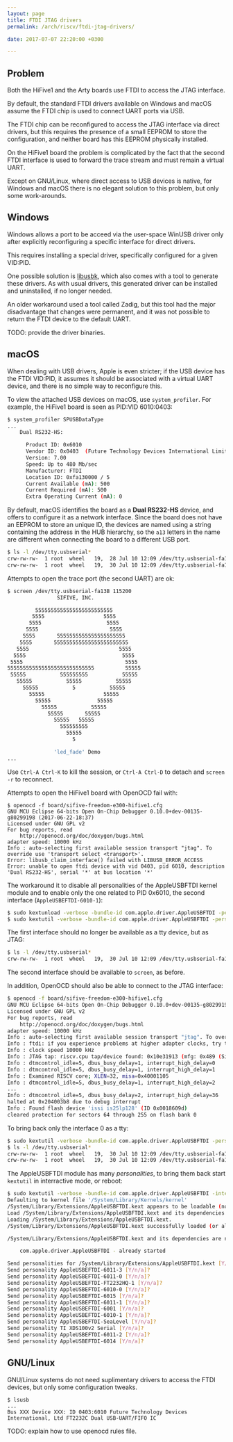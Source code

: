 ```yaml
---
layout: page
title: FTDI JTAG drivers
permalink: /arch/riscv/ftdi-jtag-drivers/

date: 2017-07-07 22:20:00 +0300

---
```


## Problem

Both the HiFive1 and the Arty boards use FTDI to access the JTAG interface.

By default, the standard FTDI drivers available on Windows and macOS assume the FTDI chip is used to connect UART ports via USB.

The FTDI chip can be reconfigured to access the JTAG interface via direct drivers, but this requires the presence of a small EEPROM to store the configuration, and neither board has this EEPROM physically installed.

On the HiFive1 board the problem is complicated by the fact that the second FTDI interface is used to forward the trace stream and must remain a virtual UART.

Except on GNU/Linux, where direct access to USB devices is native, for Windows and macOS there is no elegant solution to this problem, but only some work-arounds.

## Windows

Windows allows a port to be acceed via the user-space WinUSB driver only after explicitly reconfiguring a specific interface for direct drivers.

This requires installing a special driver, specifically configured for a given VID:PID.

One possible solution is [libusbk](https://sourceforge.net/projects/libusbk/), which also comes with a tool to generate these drivers. As with usual drivers, this generated driver can be installed and uninstalled, if no longer needed.

An older workaround used a tool called Zadig, but this tool had the major disadvantage that changes were permanent, and it was not possible to return the FTDI device to the default UART.

TODO: provide the driver binaries.

## macOS

When dealing with USB drivers, Apple is even stricter; if the USB device has the FTDI VID:PID, it assumes it should be associated with a virtual UART device, and there is no simple way to reconfigure this.

To view the attached USB devices on macOS, use `system_profiler`. For example, the HiFive1 board is seen as PID:VID 6010:0403:

```bash
$ system_profiler SPUSBDataType
...
    Dual RS232-HS:

      Product ID: 0x6010
      Vendor ID: 0x0403  (Future Technology Devices International Limited)
      Version: 7.00
      Speed: Up to 480 Mb/sec
      Manufacturer: FTDI
      Location ID: 0xfa130000 / 5
      Current Available (mA): 500
      Current Required (mA): 500
      Extra Operating Current (mA): 0
```

By default, macOS identifies the board as a **Dual RS232-HS** device, and offers to configure it as a network interface. Since the board does not have an EEPROM to store an unique ID, the devices are named using a string containing the address in the HUB hierarchy, so the `a13` letters in the name are different when connecting the board to a different USB port.

```bash
$ ls -l /dev/tty.usbserial*
crw-rw-rw-  1 root  wheel   19,  28 Jul 10 12:09 /dev/tty.usbserial-fa13A
crw-rw-rw-  1 root  wheel   19,  30 Jul 10 12:09 /dev/tty.usbserial-fa13B
```

Attempts to open the trace port (the second UART) are ok:

```bash
$ screen /dev/tty.usbserial-fa13B 115200
                SIFIVE, INC.

         5555555555555555555555555
        5555                   5555
       5555                     5555
      5555                       5555
     5555       5555555555555555555555
    5555       555555555555555555555555
   5555                             5555
  5555                               5555
 5555                                 5555
5555555555555555555555555555          55555
 55555           555555555           55555
   55555           55555           55555
     55555           5           55555
       55555                   55555
         55555               55555
           55555           55555
             55555       55555
               55555   55555
                 555555555
                   55555
                     5

               'led_fade' Demo
...
```

Use `Ctrl-A Ctrl-K` to kill the session, or `Ctrl-A Ctrl-D` to detach and `screen -r` to reconnect.

Attempts to open the HiFive1 board with OpenOCD fail with:

```
$ openocd -f board/sifive-freedom-e300-hifive1.cfg 
GNU MCU Eclipse 64-bits Open On-Chip Debugger 0.10.0+dev-00135-g80299198 (2017-06-22-18:37)
Licensed under GNU GPL v2
For bug reports, read
	http://openocd.org/doc/doxygen/bugs.html
adapter speed: 10000 kHz
Info : auto-selecting first available session transport "jtag". To override use 'transport select <transport>'.
Error: libusb_claim_interface() failed with LIBUSB_ERROR_ACCESS
Error: unable to open ftdi device with vid 0403, pid 6010, description 'Dual RS232-HS', serial '*' at bus location '*'
```

The workaround it to disable all personalities of the AppleUSBFTDI kernel module and to enable only the one related to PID 0x6010, the second interface (`AppleUSBEFTDI-6010-1`):

```bash
$ sudo kextunload -verbose -bundle-id com.apple.driver.AppleUSBFTDI -personalities-only
$ sudo kextutil -verbose -bundle-id com.apple.driver.AppleUSBFTDI -personality AppleUSBEFTDI-6010-1
```

The first interface should no longer be available as a tty device, but as JTAG:

```bash
$ ls -l /dev/tty.usbserial*
crw-rw-rw-  1 root  wheel   19,  30 Jul 10 12:09 /dev/tty.usbserial-fa13B
```

The second interface should be available to `screen`, as before.

In addition, OpenOCD should also be able to connect to the JTAG interface:

```bash
$ openocd -f board/sifive-freedom-e300-hifive1.cfg 
GNU MCU Eclipse 64-bits Open On-Chip Debugger 0.10.0+dev-00135-g80299198 (2017-06-22-18:37)
Licensed under GNU GPL v2
For bug reports, read
	http://openocd.org/doc/doxygen/bugs.html
adapter speed: 10000 kHz
Info : auto-selecting first available session transport "jtag". To override use 'transport select <transport>'.
Info : ftdi: if you experience problems at higher adapter clocks, try the command "ftdi_tdo_sample_edge falling"
Info : clock speed 10000 kHz
Info : JTAG tap: riscv.cpu tap/device found: 0x10e31913 (mfg: 0x489 (SiFive, Inc.), part: 0x0e31, ver: 0x1)
Info : dtmcontrol_idle=5, dbus_busy_delay=1, interrupt_high_delay=0
Info : dtmcontrol_idle=5, dbus_busy_delay=1, interrupt_high_delay=1
Info : Examined RISCV core; XLEN=32, misa=0x40001105
Info : dtmcontrol_idle=5, dbus_busy_delay=1, interrupt_high_delay=2
...
Info : dtmcontrol_idle=5, dbus_busy_delay=2, interrupt_high_delay=36
halted at 0x204003b8 due to debug interrupt
Info : Found flash device 'issi is25lp128' (ID 0x0018609d)
cleared protection for sectors 64 through 255 on flash bank 0
```

To bring back only the interface 0 as a tty:

```bash
$ sudo kextutil -verbose -bundle-id com.apple.driver.AppleUSBFTDI -personality AppleUSBEFTDI-6010-0
$ ls -l /dev/tty.usbserial*
crw-rw-rw-  1 root  wheel   19,  30 Jul 10 12:09 /dev/tty.usbserial-fa13A
crw-rw-rw-  1 root  wheel   19,  30 Jul 10 12:09 /dev/tty.usbserial-fa13B
```

The AppleUSBFTDI module has many _personalities_, to bring them back start `kextutil` in interractive mode, or reboot:

```bash
$ sudo kextutil -verbose -bundle-id com.apple.driver.AppleUSBFTDI -interactive
Defaulting to kernel file '/System/Library/Kernels/kernel'
/System/Library/Extensions/AppleUSBFTDI.kext appears to be loadable (not including linkage for on-disk libraries).
Load /System/Library/Extensions/AppleUSBFTDI.kext and its dependencies into the kernel [Y/n]? 
Loading /System/Library/Extensions/AppleUSBFTDI.kext.
/System/Library/Extensions/AppleUSBFTDI.kext successfully loaded (or already loaded).

/System/Library/Extensions/AppleUSBFTDI.kext and its dependencies are now loaded, and started as listed below. You can now return to the debugger to set breakpoints before starting any kexts that need to be started.

    com.apple.driver.AppleUSBFTDI - already started

Send personalities for /System/Library/Extensions/AppleUSBFTDI.kext [Y/n/a]? 
Send personality AppleUSBEFTDI-6011-3 [Y/n/a]? 
Send personality AppleUSBEFTDI-6011-0 [Y/n/a]? 
Send personality AppleUSBEFTDI-FT2232HQ-1 [Y/n/a]? 
Send personality AppleUSBEFTDI-6010-0 [Y/n/a]? 
Send personality AppleUSBEFTDI-6015 [Y/n/a]? 
Send personality AppleUSBEFTDI-6011-1 [Y/n/a]? 
Send personality AppleUSBEFTDI-6001 [Y/n/a]? 
Send personality AppleUSBEFTDI-6010-1 [Y/n/a]? 
Send personality AppleUSBEFTDI-SeaLevel [Y/n/a]? 
Send personality TI XDS100v2 Serial [Y/n/a]? 
Send personality AppleUSBEFTDI-6011-2 [Y/n/a]? 
Send personality AppleUSBEFTDI-6014 [Y/n/a]? 
```

## GNU/Linux

GNU/Linux systems do not need suplimentary drivers to access the FTDI devices, but only some configuration tweaks.

```
$ lsusb
...
Bus XXX Device XXX: ID 0403:6010 Future Technology Devices
International, Ltd FT2232C Dual USB-UART/FIFO IC
```

TODO: explain how to use openocd rules file.

